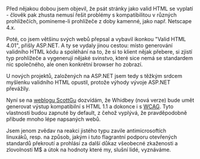 <!-- dcterms:identifier = riderweblog#113 -->
<!-- dcterms:title = ASP.NET budou XHTML Compliant! -->
<!-- np9:categoryId = 2 -->
<!-- x4w:category = Lidé a jiná zvěř -->
<!-- np9:authorId = 1 -->
<!-- np9:authorEmail = michal.valasek@altairis.cz -->
<!-- dcterms:creator = Michal Altair Valášek -->
<!-- dcterms:created = 2003-12-19T14:36:55+01:00 -->
<!-- dcterms:dateAccepted = 2003-12-19T14:36:55+01:00 -->

Před nějakou dobou jsem objevil, že psát stránky jako valid HTML se vyplatí - člověk pak zhusta nemusí řešit problémy s kompatibilitou v různých prohlížečích, pomineme-li prohlížeče z doby kamenné, jako např. Netscape 4.x.

Poté, co jsem většinu svých webů přepsal a vybavil ikonkou "Valid HTML 4.01", přišly ASP.NET. A ty se vydaly jinou cestou: místo generování validního HTML kódu a spoléhání na to, že si to klient nějak přebere, si zjistí typ prohlížeče a vygenerují nějaké svinstvo, které sice nemá se standardem nic společného, ale onen konkrétní browser ho zobrazí.

U nových projektů, založených na ASP.NET jsem tedy s těžkým srdcem myšlenku validního HTML opustil, protože výhody vývoje ASP.NET převážily.

Nyní se na [weblogu ScottGu](http://weblogs.asp.net/scottgu/posts/39620.aspx) dozvídám, že Whidbey (nová verze) bude umět generovat výstup kompatibilní s HTML 1.1 a dokonce i s [WCAG](http://www.w3.org/TR/WCAG/). Tyto vlastnosti budou zapnuté by default, z čehož vyplývá, že pravděpodobně přibude mnoho lépe napsaných webů.

Jsem jenom zvědav na reakci jistého typu zavile antimicrosoftích linuxáků, resp. na způsob, jakým i tuto flagrantní podporu otevřených standardů překroutí a prohlásí za další důkaz všeobecné zkaženosti a zlovolnosti M$ a útok na hodnoty které my, slušní lidé, vyznáváme.